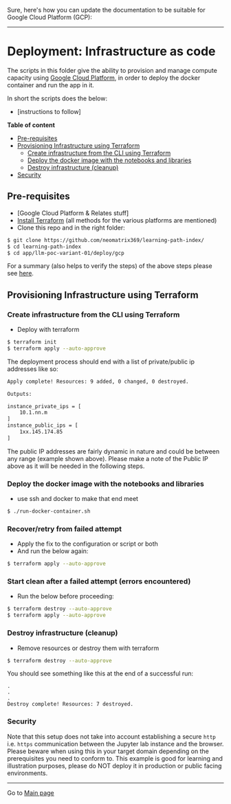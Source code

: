 Sure, here's how you can update the documentation to be suitable for Google Cloud Platform (GCP):

---

# Deployment: Infrastructure as code

The scripts in this folder give the ability to provision and manage compute capacity using [Google Cloud Platform](https://cloud.google.com/), in order to deploy the docker container and run the app in it.

In short the scripts does the below:
- [instructions to follow]

**Table of content**
- [Pre-requisites](#pre-requisites)
- [Provisioning Infrastructure using Terraform](#provisioning-infrastructure-using-terraform)
  + [Create infrastructure from the CLI using Terraform](#create-infrastructure-from-the-cli-using-terraform)
  + [Deploy the docker image with the notebooks and libraries](#deploy-the-docker-image-with-the-notebooks-and-libraries)
  + [Destroy infrastructure (cleanup)](#destroy-infrastructure-cleanup)
- [Security](#security)

## Pre-requisites

- [Google Cloud Platform & Relates stuff]
- [Install Terraform](https://learn.hashicorp.com/terraform/getting-started/install.html) (all methods for the various platforms are mentioned)
- Clone this repo and in the right folder:
```bash
$ git clone https://github.com/neomatrix369/learning-path-index/
$ cd learning-path-index
$ cd app/llm-poc-variant-01/deploy/gcp
```

For a summary (also helps to verify the steps) of the above steps please see [here](https://registry.terraform.io/providers/hashicorp/google/latest/docs).

## Provisioning Infrastructure using Terraform

### Create infrastructure from the CLI using Terraform

- Deploy with terraform

```bash
$ terraform init
$ terraform apply --auto-approve
```

The deployment process should end with a list of private/public ip addresses like so:

```bash
Apply complete! Resources: 9 added, 0 changed, 0 destroyed.

Outputs:

instance_private_ips = [
    10.1.nn.m
]
instance_public_ips = [
    1xx.145.174.85
]

```

The public IP addresses are fairly dynamic in nature and could be between any range (example shown above). Please make a note of the Public IP above as it will be needed in the following steps.

### Deploy the docker image with the notebooks and libraries

- use ssh and docker to make that end meet

```bash
$ ./run-docker-container.sh
```

### Recover/retry from failed attempt

- Apply the fix to the configuration or script or both
- And run the below again:

```bash
$ terraform apply --auto-approve
```

### Start clean after a failed attempt (errors encountered)

- Run the below before proceeding:

```bash
$ terraform destroy --auto-approve
$ terraform apply --auto-approve
```

### Destroy infrastructure (cleanup)

- Remove resources or destroy them with terraform

```bash
$ terraform destroy --auto-approve
```

You should see something like this at the end of a successful run:

```text
.
.
.
Destroy complete! Resources: 7 destroyed.
```

### Security

Note that this setup does not take into account establishing a secure `http` i.e. `https` communication between the Jupyter lab instance and the browser. Please beware when using this in your target domain depending on the prerequisites you need to conform to. This example is good for learning and illustration purposes, please do NOT deploy it in production or public facing environments.

---

Go to [Main page](../../README.md)
